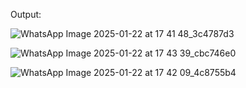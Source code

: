
Output: 

![WhatsApp Image 2025-01-22 at 17 41 48_3c4787d3](https://github.com/user-attachments/assets/ef954400-2721-4f88-8000-35327f6ad778)

![WhatsApp Image 2025-01-22 at 17 43 39_cbc746e0](https://github.com/user-attachments/assets/1005297f-2adf-49d3-a2f0-09e6d769ceea)

![WhatsApp Image 2025-01-22 at 17 42 09_4c8755b4](https://github.com/user-attachments/assets/1978a3c5-dca2-4ad7-8584-c9c7600bce9e)



